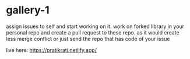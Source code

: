 # gallery-1
assign issues to self and start working on it.
work on forked library in your personal repo and create a pull request to these repo.
as it would create less merge conflict
or 
just send the repo that has code of your issue

live here: https://pratikrati.netlify.app/
